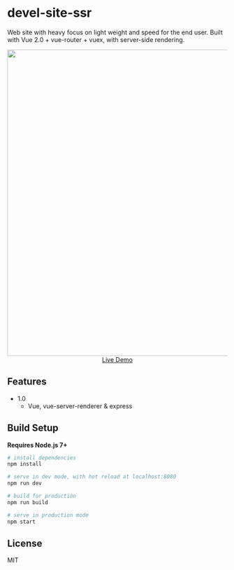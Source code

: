 # devel-site-ssr

Web site with heavy focus on light weight and speed for the end user. 
Built with Vue 2.0 + vue-router + vuex, with server-side rendering. 

<p align="center">
  <a href="http://develstrapvue.net/" target="_blank">
    <img src="https://i.imgur.com/xBhjuRU.jpg" width="700px">
    <br>
    Live Demo
  </a>
</p>

## 

## Features

* 1.0
  * Vue, vue-server-renderer & express


## Build Setup

**Requires Node.js 7+**


``` bash
# install dependencies
npm install 

# serve in dev mode, with hot reload at localhost:8080
npm run dev

# build for production
npm run build

# serve in production mode
npm start
```

## License

MIT